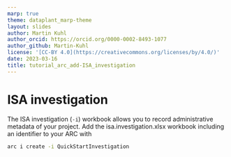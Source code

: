 ```yaml
---
marp: true
theme: dataplant_marp-theme
layout: slides
author: Martin Kuhl
author_orcid: https://orcid.org/0000-0002-8493-1077
author_github: Martin-Kuhl
license: '[CC-BY 4.0](https://creativecommons.org/licenses/by/4.0/)'
date: 2023-03-16
title: tutorial_arc_add-ISA_investigation
---
```


# ISA investigation

The ISA investigation (`-i`) workbook allows you to record administrative metadata of your project. Add the isa.investigation.xlsx workbook including an identifier to your ARC with

```bash
arc i create -i QuickStartInvestigation
```
